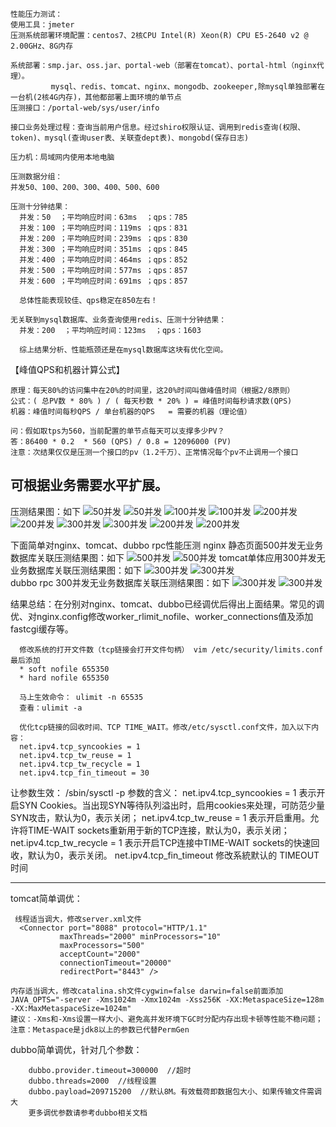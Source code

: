   
    
    性能压力测试：
    使用工具：jmeter
    压测系统部署环境配置：centos7、2核CPU Intel(R) Xeon(R) CPU E5-2640 v2 @ 2.00GHz、8G内存
  
    系统部署：smp.jar、oss.jar、portal-web（部署在tomcat）、portal-html（nginx代理）。
             mysql、redis、tomcat、nginx、mongodb、zookeeper,除mysql单独部署在一台机(2核4G内存)，其他都部署上面环境的单节点
    压测接口：/portal-web/sys/user/info
  
    接口业务处理过程：查询当前用户信息。经过shiro权限认证、调用到redis查询(权限、token)、mysql(查询user表、关联查dept表)、mongobd(保存日志)
                      
    压力机：局域网内使用本地电脑
  
    压测数据分组：
    并发50、100、200、300、400、500、600
  
    压测十分钟结果：
      并发：50  ；平均响应时间：63ms  ；qps：785
      并发：100 ；平均响应时间：119ms ；qps：831
      并发：200 ；平均响应时间：239ms ；qps：830
      并发：300 ；平均响应时间：351ms ；qps：845
      并发：400 ；平均响应时间：464ms ；qps：852
      并发：500 ；平均响应时间：577ms ；qps：857
      并发：600 ；平均响应时间：691ms ；qps：857
      
      总体性能表现较佳、qps稳定在850左右！
      
    无关联到mysql数据库、业务查询使用redis、压测十分钟结果：
      并发：200  ；平均响应时间：123ms  ；qps：1603   
      
      综上结果分析、性能瓶颈还是在mysql数据库这块有优化空间。

【峰值QPS和机器计算公式】

	原理：每天80%的访问集中在20%的时间里，这20%时间叫做峰值时间（根据2/8原则）
	公式：( 总PV数 * 80% ) / ( 每天秒数 * 20% ) = 峰值时间每秒请求数(QPS)
	机器：峰值时间每秒QPS / 单台机器的QPS   = 需要的机器（理论值）

	问：假如取tps为560，当前配置的单节点每天可以支撑多少PV？
	答：86400 * 0.2  * 560 (QPS) / 0.8 = 12096000 (PV)
	注意：次结果仅仅是压测一个接口的pv（1.2千万）、正常情况每个pv不止调用一个接口

 可根据业务需要水平扩展。 
---------------------

 
压测结果图：如下
![50并发](https://github.com/3zamn/ABTestImage/blob/master/kingMicro/50_1.png) 
![50并发](https://github.com/3zamn/ABTestImage/blob/master/kingMicro/50_2.png) 
![100并发](https://github.com/3zamn/ABTestImage/blob/master/kingMicro/100_1.png) 
![100并发](https://github.com/3zamn/ABTestImage/blob/master/kingMicro/100_2.png)
![200并发](https://github.com/3zamn/ABTestImage/blob/master/kingMicro/200_1.png)
![200并发](https://github.com/3zamn/ABTestImage/blob/master/kingMicro/200_2.png)
![300并发](https://github.com/3zamn/ABTestImage/blob/master/kingMicro/300_1.png)
![300并发](https://github.com/3zamn/ABTestImage/blob/master/kingMicro/300_2.png)
![200并发](https://github.com/3zamn/ABTestImage/blob/master/kingMicro/200%E6%97%A0%E6%95%B0%E6%8D%AE%E5%BA%93_1.png)
![200并发](https://github.com/3zamn/ABTestImage/blob/master/kingMicro/200%E6%97%A0%E6%95%B0%E6%8D%AE%E5%BA%93_2.png)

下面简单对nginx、tomcat、dubbo rpc性能压测
 nginx 静态页面500并发无业务数据库关联压测结果图：如下
![500并发](https://github.com/3zamn/ABTestImage/blob/master/nginx%E9%9D%99%E6%80%81%E9%A1%B5%E5%8E%8B%E6%B5%8B500%E5%B9%B6%E5%8F%91.jpg) 
![500并发](https://github.com/3zamn/ABTestImage/blob/master/nginx%E9%9D%99%E6%80%81%E9%A1%B5%E5%8E%8B%E6%B5%8B500%E5%B9%B6%E5%8F%911.jpg) 
 tomcat单体应用300并发无业务数据库关联压测结果图：如下
![300并发](https://github.com/3zamn/ABTestImage/blob/master/2%E6%A0%B8CPU_%E5%8D%95%E4%BD%93%E5%BA%94%E7%94%A8%E6%97%A0%E5%85%B3%E8%81%94%E6%95%B0%E6%8D%AE%E5%BA%93300%E5%B9%B6%E5%8F%91.png) 
![300并发](https://github.com/3zamn/ABTestImage/blob/master/2%E6%A0%B8CPU_%E5%8D%95%E4%BD%93%E5%BA%94%E7%94%A8%E6%97%A0%E5%85%B3%E8%81%94%E6%95%B0%E6%8D%AE%E5%BA%93300%E5%B9%B6%E5%8F%911.png)  
 dubbo rpc 300并发无业务数据库关联压测结果图：如下
![300并发](https://github.com/3zamn/ABTestImage/blob/master/2%E6%A0%B8CPU_dubbo%E6%97%A0%E5%85%B3%E8%81%94%E6%95%B0%E6%8D%AE%E5%BA%93300%E5%B9%B6%E5%8F%91.png) 
![300并发](https://github.com/3zamn/ABTestImage/blob/master/2%E6%A0%B8CPU_dubbo%E6%97%A0%E5%85%B3%E8%81%94%E6%95%B0%E6%8D%AE%E5%BA%93300%E5%B9%B6%E5%8F%911.png)  
 
 结果总结：在分别对nginx、tomcat、dubbo已经调优后得出上面结果。常见的调优、对nginx.config修改worker_rlimit_nofile、worker_connections值及添加fastcgi缓存等。
        
      修改系统的打开文件数（tcp链接会打开文件句柄） vim /etc/security/limits.conf 最后添加 
      * soft nofile 655350
      * hard nofile 655350 
      
      马上生效命令： ulimit -n 65535
      查看：ulimit -a  
      
      优化tcp链接的回收时间、TCP TIME_WAIT。修改/etc/sysctl.conf文件，加入以下内容：
      net.ipv4.tcp_syncookies = 1
      net.ipv4.tcp_tw_reuse = 1
      net.ipv4.tcp_tw_recycle = 1
      net.ipv4.tcp_fin_timeout = 30
      
让参数生效： /sbin/sysctl -p
参数的含义：
net.ipv4.tcp_syncookies = 1 表示开启SYN Cookies。当出现SYN等待队列溢出时，启用cookies来处理，可防范少量SYN攻击，默认为0，表示关闭；
net.ipv4.tcp_tw_reuse = 1 表示开启重用。允许将TIME-WAIT sockets重新用于新的TCP连接，默认为0，表示关闭；
net.ipv4.tcp_tw_recycle = 1 表示开启TCP连接中TIME-WAIT sockets的快速回收，默认为0，表示关闭。
net.ipv4.tcp_fin_timeout 修改系統默认的 TIMEOUT 时间

---------------------

	
tomcat简单调优：
	
	 线程适当调大，修改server.xml文件
      <Connector port="8088" protocol="HTTP/1.1"
			   maxThreads="2000" minProcessors="10"
			   maxProcessors="500"
               acceptCount="2000"
               connectionTimeout="20000"
               redirectPort="8443" />
	       
	内存适当调大，修改catalina.sh文件cygwin=false darwin=false前面添加
	JAVA_OPTS="-server -Xms1024m -Xmx1024m -Xss256K -XX:MetaspaceSize=128m -XX:MaxMetaspaceSize=1024m"
	建议：-Xms和-Xms设置一样大小、避免高并发环境下GC时分配内存出现卡顿等性能不稳问题；
	注意：Metaspace是jdk8以上的参数已代替PermGen 

dubbo简单调优，针对几个参数：

        dubbo.provider.timeout=300000  //超时
        dubbo.threads=2000  //线程设置
        dubbo.payload=209715200  //默认8M。有效载荷即数据包大小、如果传输文件需调大
        更多调优参数请参考dubbo相关文档

    
